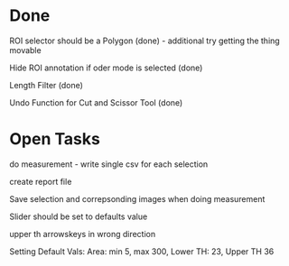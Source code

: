 # Done

ROI selector should be a Polygon (done) - additional try getting the thing movable

Hide ROI annotation if oder mode is selected (done)

Length Filter (done)

Undo Function for Cut and Scissor Tool (done)

# Open Tasks

do measurement - write single csv for each selection 

create report file

Save selection and correpsonding images when doing measurement

Slider should be set to defaults value

upper th arrowskeys in wrong direction

Setting Default Vals: Area: min 5, max 300, Lower TH: 23, Upper TH 36
